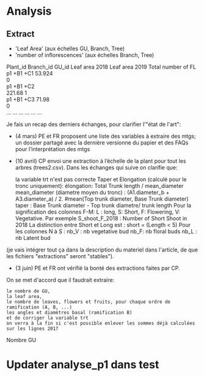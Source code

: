 # Analysis

## Extract
- 'Leaf Area' (aux échelles GU, Branch, Tree) 
-  'number of inflorescences' (aux échelles Branch, Tree)

Plant_id 	Branch_id 	GU_id 	Leaf area 2018 	Leaf area 2019 	Total number of FL
p1 	 +B1 	 +C1 	53.924 	
	0 	
p1 	 +B1 	 +C2 	
	221.68 	1 	
p1 	 +B1 	 +C3 	71.98 	
	0 	
… 	… 	… 	… 	… 	… 	

	
	
	
	
	
	

Je fais un recap des derniers échanges, pour clarifier l’"état de l'art":

- (4 mars) PE et FR proposent une liste des variables à extraire des mtgs; un dossier partagé avec la dernière versionne du papier et des FAQs pour l’interprétation des mtgs

- (10 avril) CP envoi une extraction à l’échelle de la plant pour tout les arbres (trees2.csv).
Dans les échanges qui suive on clarifie que:

    la variable trt n'est pas correcte
    Taper et Elongation (calculé pour le tronc uniquement):
    élongation: Total Trunk length / mean_diameter
    mean_diameter (diametre moyen du tronc) : (A1.diameter_b + A3.diameter_a) / 2. #mean(Top trunk  diameter, Base Trunk diameter)
    taper : Base Trunk diameter - Top trunk  diametre/ trunk length
    Pour la signification des colonnes F-M: L : long, S: Short, F: Flowering, V: Vegetative. Par exemple S_shoot_F_2018 : Number of Short Shoot in 2018
    La distinction entre Short et Long est : short = (Length < 5)
    Pour les colonnes N à S :
    nb_V : nb vegetative bud
    nb_F: nb floral buds
    nb_L : nb Latent bud

(je vais intégrer tout ça dans la description du materiel dans l'article, de que les fichiers "extractions" seront "stables").

- (3 juin) PE et FR ont vérifié la bonté des extractions faites par CP.

On se met d'accord que il faudrait extraire:

    le nombre de GU, 
	la leaf area, 
	le nombre de leaves, flowers et fruits, pour chaque ordre de ramification (A, B, ...)
    les angles et diamètres basal (ramification B)
    et de corriger la variable trt
    on verra à la fin si c'est possible enlever les sommes déjà calculées sur les lignes 2017


Nombre GU


# Updater analyse_p1 dans test
#